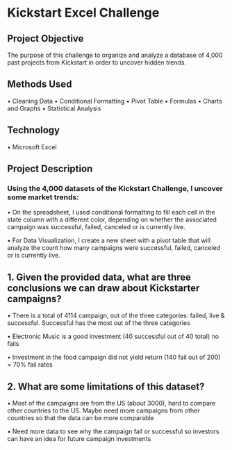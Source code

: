 # Kickstart Excel Challenge
## Project Objective
The purpose of this challenge to organize and analyze a database of 4,000 past projects from Kickstart in order to uncover hidden trends.

## Methods Used
•	Cleaning Data
•	Conditional Formatting
•	Pivot Table
•	Formulas
•	Charts and Graphs
•	Statistical Analysis 

## Technology
•	Microsoft Excel

## Project Description
### Using the 4,000 datasets of the Kickstart Challenge, I uncover some market trends:

•	On the spreadsheet, I used conditional formatting to fill each cell in the state column with a different color, depending on whether the associated campaign was successful, failed, canceled or is currently live.

•	For Data Visualization, I create a new sheet with a pivot table that will analyze the count how many campaigns were successful, failed, canceled or is currently live. 


## 1.	Given the provided data, what are three conclusions we can draw about Kickstarter campaigns?
•	There is a total of 4114 campaign, out of the three categories: failed, live & successful. 
  Successful has the most out of the three categories
  
•	Electronic Music is a good investment (40 successful out of 40 total) no fails

•	Investment in the food campaign did not yield return (140 fail out of 200) = 70% fail rates

## 2.	What are some limitations of this dataset?
•	Most of the campaigns are from the US (about 3000), hard to compare other countries to the US.  Maybe need more campaigns from other countries so that the data can be more comparable 

•	Need more data to see why the campaign fail or successful so investors can have an idea for future campaign investments 












 





